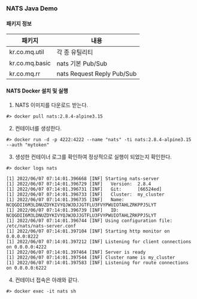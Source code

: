 ### NATS Java Demo

#### 패키지 정보
|패키지|내용|
|---|---|
|kr.co.mq.util|각 종 유틸리티|
|kr.co.mq.basic|nats 기본 Pub/Sub|
|kr.co.mq.rr|nats Request Reply Pub/Sub|

#### NATS Docker 설치 및 실행
1. NATS 이미지를 다운로드 받는다.
```
#> docker pull nats:2.8.4-alpine3.15
```

2. 컨테이너를 생성한다.
```
#> docker run -d -p 4222:4222 --name "nats" -ti nats:2.8.4-alpine3.15 --auth "mytoken"
```

3. 생성한 컨테이너 로그를 확인하여 정상적으로 실행이 되었는지 확인한다.
```
#> docker logs nats

[1] 2022/06/07 07:14:01.396668 [INF] Starting nats-server
[1] 2022/06/07 07:14:01.396729 [INF]   Version:  2.8.4
[1] 2022/06/07 07:14:01.396731 [INF]   Git:      [66524ed]
[1] 2022/06/07 07:14:01.396733 [INF]   Cluster:  my_cluster
[1] 2022/06/07 07:14:01.396735 [INF]   Name:     NCQGDII6M3LDNUZDYKIVYQJWJDJJGTFLU3FVYPWUIOTAHLZRKPPJ5LYT
[1] 2022/06/07 07:14:01.396739 [INF]   ID:       NCQGDII6M3LDNUZDYKIVYQJWJDJJGTFLU3FVYPWUIOTAHLZRKPPJ5LYT
[1] 2022/06/07 07:14:01.396744 [INF] Using configuration file: /etc/nats/nats-server.conf
[1] 2022/06/07 07:14:01.397104 [INF] Starting http monitor on 0.0.0.0:8222
[1] 2022/06/07 07:14:01.397212 [INF] Listening for client connections on 0.0.0.0:4222
[1] 2022/06/07 07:14:01.397464 [INF] Server is ready
[1] 2022/06/07 07:14:01.397544 [INF] Cluster name is my_cluster
[1] 2022/06/07 07:14:01.397583 [INF] Listening for route connections on 0.0.0.0:6222
```

4. 컨테이너 접속은 아래와 같다.
```
#> docker exec -it nats sh
```
